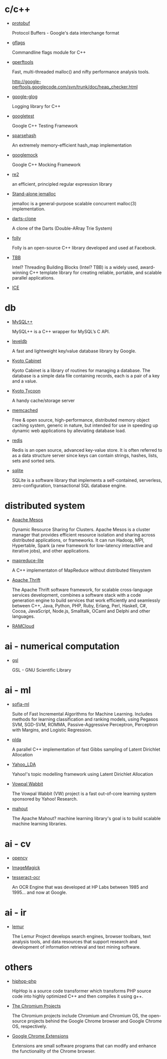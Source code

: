# c/c++ #

* [protobuf](http://code.google.com/p/protobuf/) 

  Protocol Buffers - Google's data interchange format

* [gflags](http://code.google.com/p/google-gflags/)

  Commandline flags module for C++

* [gperftools](http://code.google.com/p/gperftools/)

  Fast, multi-threaded malloc() and nifty performance analysis tools.

  http://google-perftools.googlecode.com/svn/trunk/doc/heap_checker.html

* [google-glog](http://code.google.com/p/google-glog/)

  Logging library for C++

* [googletest](http://code.google.com/p/googletest/)

  Google C++ Testing Framework

* [sparsehash](http://code.google.com/p/google-sparsehash/)

  An extremely memory-efficient hash_map implementation

* [googlemock](http://code.google.com/p/googlemock/)

  Google C++ Mocking Framework

* [re2](http://code.google.com/p/re2/)

  an efficient, principled regular expression library
  
* [Stand-alone jemalloc](http://www.canonware.com/jemalloc)

  jemalloc is a general-purpose scalable concurrent malloc(3) implementation. 


* [darts-clone](http://code.google.com/p/darts-clone/)

  A clone of the Darts (Double-ARray Trie System)

* [folly](https://github.com/facebook/folly)

  Folly is an open-source C++ library developed and used at Facebook.

* [TBB](http://software.intel.com/en-us/articles/intel-tbb/)

  Intel? Threading Building Blocks (Intel? TBB) is a widely used, award-winning C++ template library for creating reliable, portable, and scalable parallel applications.

* [ICE](http://www.zeroc.com/ice.html)

# db #

* [MySQL++](http://tangentsoft.net/mysql++/)

  MySQL++ is a C++ wrapper for MySQL’s C API.

* [leveldb](http://code.google.com/p/leveldb/)

  A fast and lightweight key/value database library by Google.

* [Kyoto Cabinet](http://fallabs.com/kyotocabinet/)

  Kyoto Cabinet is a library of routines for managing a database. The database is a simple data file containing records, each is a pair of a key and a value.

* [Kyoto Tycoon](http://fallabs.com/kyototycoon/)

  A handy cache/storage server

* [memcached](http://memcached.org/)

  Free & open source, high-performance, distributed memory object caching system, generic in nature, but intended for use in speeding up dynamic web applications by alleviating database load.

* [redis](http://redis.io/)

  Redis is an open source, advanced key-value store. It is often referred to as a data structure server since keys can contain strings, hashes, lists, sets and sorted sets.

* [sqlite](http://sqlite.org/)

  SQLite is a software library that implements a self-contained, serverless, zero-configuration, transactional SQL database engine.

# distributed system #

* [Apache Mesos](http://www.mesosproject.org/)

  Dynamic Resource Sharing for Clusters. Apache Mesos is a cluster manager that provides efficient resource isolation and sharing across distributed applications, or frameworks. It can run Hadoop, MPI, Hypertable, Spark (a new framework for low-latency interactive and iterative jobs), and other applications.

* [mapreduce-lite](http://code.google.com/p/mapreduce-lite/)

  A C++ implementaton of MapReduce without distributed filesystem

* [Apache Thrift](http://thrift.apache.org/)

  The Apache Thrift software framework, for scalable cross-language services development, combines a software stack with a code generation engine to build services that work efficiently and seamlessly between C++, Java, Python, PHP, Ruby, Erlang, Perl, Haskell, C#, Cocoa, JavaScript, Node.js, Smalltalk, OCaml and Delphi and other languages.

* [RAMCloud](https://ramcloud.stanford.edu/wiki/display/ramcloud/Home)
  
# ai - numerical computation #

* [gsl](http://www.gnu.org/s/gsl/)

  GSL - GNU Scientific Library
  
# ai - ml #

* [sofia-ml](http://code.google.com/p/sofia-ml/)

  Suite of Fast Incremental Algorithms for Machine Learning. Includes methods for learning classification and ranking models, using Pegasos SVM, SGD-SVM, ROMMA, Passive-Aggressive Perceptron, Perceptron with Margins, and Logistic Regression.

* [plda](http://code.google.com/p/plda/)

  A parallel C++ implementation of fast Gibbs sampling of Latent Dirichlet Allocation

* [Yahoo_LDA](https://github.com/shravanmn/Yahoo_LDA)

  Yahoo!'s topic modelling framework using Latent Dirichlet Allocation

* [Vowpal Wabbit](https://github.com/JohnLangford/vowpal_wabbit)

  The Vowpal Wabbit (VW) project is a fast out-of-core learning system sponsored by Yahoo! Research. 
  
* [mahout](http://mahout.apache.org/)

  The Apache Mahout? machine learning library's goal is to build scalable machine learning libraries.

# ai - cv #

* [opencv]()

* [ImageMagick](http://www.imagemagick.org/script/index.php)

* [tesseract-ocr](http://code.google.com/p/tesseract-ocr/)

  An OCR Engine that was developed at HP Labs between 1985 and 1995... and now at Google.


# ai - ir #

* [lemur](http://www.lemurproject.org/)

  The Lemur Project develops search engines, browser toolbars, text analysis tools, and data resources that support research and development of information retrieval and text mining software.


# others #

* [hiphop-php](https://github.com/facebook/hiphop-php)
  
  HipHop is a source code transformer which transforms PHP source code into highly optimized C++ and then compiles it using g++. 

* [The Chromium Projects](http://www.chromium.org/)
 
  The Chromium projects include Chromium and Chromium OS, the open-source projects behind the Google Chrome browser and Google Chrome OS, respectively.

* [Google Chrome Extensions](http://code.google.com/chrome/extensions/index.html)

  Extensions are small software programs that can modify and enhance the functionality of the Chrome browser.

